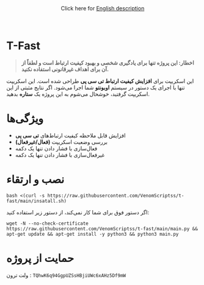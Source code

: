 <div align="center">
Click here for <a href="https://github.com/VenomScriptss/t-fast"> English description </a>
</div>
<br><br>

# T-Fast

> **اخطار: این پروژه تنها برای یادگیری شخصی و بهبود کیفیت ارتباط است و لطفاً از آن برای اهداف غیرقانونی استفاده نکنید.**


این اسکریپت برای **افزایش کیفیت ارتباط تی سی پی** طراحی شده است. این اسکریپت تنها با اجرای یک دستور در سیستم **اوبونتو** شما اجرا می‌شود. اگر نتایج مثبتی از این اسکریپت گرفتید، خوشحال می‌شوم به این پروژه یک **ستاره** بدهید.




# ویژگی‌ها

- افزایش قابل ملاحظه کیفیت ارتباط‌های **تی سی پی**
- بررسی وضعیت اسکریپت **(فعال/غیرفعال)**
- فعال‌سازی با فشار دادن تنها یک دکمه
- غیرفعال‌سازی با فشار دادن تنها یک دکمه

# نصب و ارتقاء

```
bash <(curl -s https://raw.githubusercontent.com/VenomScriptss/t-fast/main/insatall.sh)
```

اگر دستور فوق برای شما کار نمی‌کند، از دستور زیر استفاده کنید:

```
wget -N --no-check-certificate https://raw.githubusercontent.com/VenomScriptss/t-fast/main/main.py && apt-get update && apt-get install -y python3 && python3 main.py
```

# حمایت از پروژه
  ولت ترون : `TQhwK6q94GgpUZSsHBjiUWc6xAHz5Df9mW`

